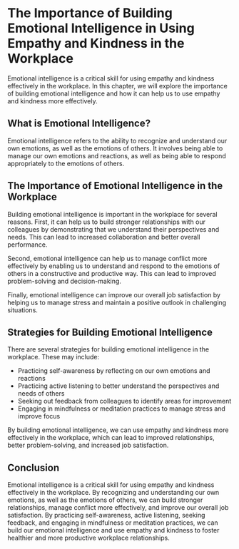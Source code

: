 The Importance of Building Emotional Intelligence in Using Empathy and Kindness in the Workplace
============================================================================================================================================

Emotional intelligence is a critical skill for using empathy and kindness effectively in the workplace. In this chapter, we will explore the importance of building emotional intelligence and how it can help us to use empathy and kindness more effectively.

What is Emotional Intelligence?
-------------------------------

Emotional intelligence refers to the ability to recognize and understand our own emotions, as well as the emotions of others. It involves being able to manage our own emotions and reactions, as well as being able to respond appropriately to the emotions of others.

The Importance of Emotional Intelligence in the Workplace
---------------------------------------------------------

Building emotional intelligence is important in the workplace for several reasons. First, it can help us to build stronger relationships with our colleagues by demonstrating that we understand their perspectives and needs. This can lead to increased collaboration and better overall performance.

Second, emotional intelligence can help us to manage conflict more effectively by enabling us to understand and respond to the emotions of others in a constructive and productive way. This can lead to improved problem-solving and decision-making.

Finally, emotional intelligence can improve our overall job satisfaction by helping us to manage stress and maintain a positive outlook in challenging situations.

Strategies for Building Emotional Intelligence
----------------------------------------------

There are several strategies for building emotional intelligence in the workplace. These may include:

* Practicing self-awareness by reflecting on our own emotions and reactions
* Practicing active listening to better understand the perspectives and needs of others
* Seeking out feedback from colleagues to identify areas for improvement
* Engaging in mindfulness or meditation practices to manage stress and improve focus

By building emotional intelligence, we can use empathy and kindness more effectively in the workplace, which can lead to improved relationships, better problem-solving, and increased job satisfaction.

Conclusion
----------

Emotional intelligence is a critical skill for using empathy and kindness effectively in the workplace. By recognizing and understanding our own emotions, as well as the emotions of others, we can build stronger relationships, manage conflict more effectively, and improve our overall job satisfaction. By practicing self-awareness, active listening, seeking feedback, and engaging in mindfulness or meditation practices, we can build our emotional intelligence and use empathy and kindness to foster healthier and more productive workplace relationships.


